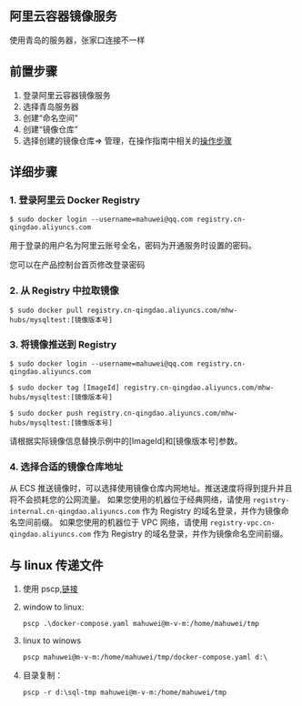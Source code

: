 ## 阿里云容器镜像服务

使用青岛的服务器，张家口连接不一样

## 前置步骤

1.  登录阿里云容器镜像服务
2.  选择青岛服务器
3.  创建“命名空间”
4.  创建“镜像仓库”
5.  选择创建的镜像仓库=> 管理，在操作指南中相关的[操作步骤](https://cr.console.aliyun.com/repository/cn-qingdao/mhw-hubs/mysqltest/details)

## 详细步骤

### 1. 登录阿里云 Docker Registry

`$ sudo docker login --username=mahuwei@qq.com registry.cn-qingdao.aliyuncs.com`

用于登录的用户名为阿里云账号全名，密码为开通服务时设置的密码。

您可以在产品控制台首页修改登录密码

### 2. 从 Registry 中拉取镜像

`$ sudo docker pull registry.cn-qingdao.aliyuncs.com/mhw-hubs/mysqltest:[镜像版本号]`

### 3. 将镜像推送到 Registry

`$ sudo docker login --username=mahuwei@qq.com registry.cn-qingdao.aliyuncs.com`

`$ sudo docker tag [ImageId] registry.cn-qingdao.aliyuncs.com/mhw-hubs/mysqltest:[镜像版本号]`

`$ sudo docker push registry.cn-qingdao.aliyuncs.com/mhw-hubs/mysqltest:[镜像版本号]`

请根据实际镜像信息替换示例中的[ImageId]和[镜像版本号]参数。

### 4. 选择合适的镜像仓库地址

从 ECS 推送镜像时，可以选择使用镜像仓库内网地址。推送速度将得到提升并且将不会损耗您的公网流量。
如果您使用的机器位于经典网络，请使用 `registry-internal.cn-qingdao.aliyuncs.com` 作为 Registry 的域名登录，并作为镜像命名空间前缀。
如果您使用的机器位于 VPC 网络，请使用 `registry-vpc.cn-qingdao.aliyuncs.com` 作为 Registry 的域名登录，并作为镜像命名空间前缀。

## 与 linux 传递文件

1. 使用 pscp,[链接](https://www.chiark.greenend.org.uk/~sgtatham/putty/latest.html)
2. window to linux:

   `pscp .\docker-compose.yaml mahuwei@m-v-m:/home/mahuwei/tmp`

3. linux to winows

   `pscp mahuwei@m-v-m:/home/mahuwei/tmp/docker-compose.yaml d:\`

4. 目录复制：

   `pscp -r d:\sql-tmp mahuwei@m-v-m:/home/mahuwei/tmp`
